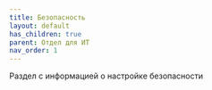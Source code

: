 ```yaml
---
title: Безопасность
layout: default
has_children: true
parent: Отдел для ИТ
nav_order: 1
---
```


Раздел с информацией о настройке безопасности
